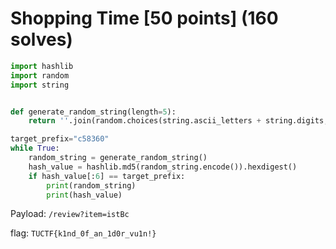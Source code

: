 # Shopping Time [50 points] (160 solves)
```python
import hashlib
import random
import string


def generate_random_string(length=5):
    return ''.join(random.choices(string.ascii_letters + string.digits, k=length))

target_prefix="c58360"
while True:
    random_string = generate_random_string()
    hash_value = hashlib.md5(random_string.encode()).hexdigest()
    if hash_value[:6] == target_prefix:
        print(random_string)
        print(hash_value)
```
Payload: `/review?item=istBc`

flag: `TUCTF{k1nd_0f_an_1d0r_vu1n!}`